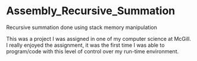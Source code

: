 # Assembly_Recursive_Summation
Recursive summation done using stack memory manipulation

This was a project I was assigned in one of my computer science at McGill. I really enjoyed the assignment, it was the first time I was able to program/code with this level of control over my run-time environment.
